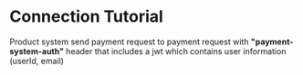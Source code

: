 # Connection Tutorial

Product system send payment request to payment request with **"payment-system-auth"** header that includes a jwt which contains user information (userId, email)